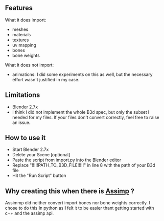 ## Features

What it does import:
 - meshes
 - materials
 - textures
 - uv mapping
 - bones
 - bone weights

What it does not import:
 - animations: I did some experiments on this as well, but the necessary effort wasn't justified in my case.
 
## Limitations
 - Blender 2.7x
 - I think I did not implement the whole B3d spec, but only the subset I needed for my files. If your files don't convert correctly, feel free to raise an issue.
 
## How to use it
 - Start Blender 2.7x
 - Delete your Scene [optional]
 - Paste the script from import.py into the Blender editor
 - Replace "!!!!!PATH_TO_B3D_FILE!!!!!" in line 8 with the path of your B3d file
 - Hit the "Run Script" button

 
## Why creating this when there is [Assimp](http://www.assimp.org/) ?
Assimmp did neither convert import bones nor bone weights correctly. I chose to do this In python as I felt it to be easier thant getting started with c++ and the assimp api.
